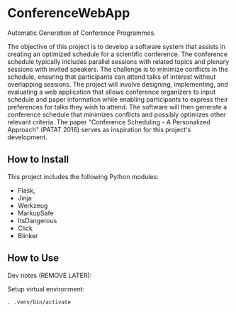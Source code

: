 # ConferenceWebApp

Automatic Generation of Conference Programmes.

The objective of this project is to develop a software system that assists in creating an optimized schedule for a scientific conference. The conference schedule typically includes parallel sessions with related topics and plenary sessions with invited speakers. The challenge is to minimize conflicts in the schedule, ensuring that participants can attend talks of interest without overlapping sessions. The project will involve designing, implementing, and evaluating a web application that allows conference organizers to input schedule and paper information while enabling participants to express their preferences for talks they wish to attend. The software will then generate a conference schedule that minimizes conflicts and possibly optimizes other relevant criteria. The paper "Conference Scheduling - A Personalized Approach" (PATAT 2016) serves as inspiration for this project's development.

## How to Install

This project includes the following Python modules:

* Flask,
* Jinja
* Werkzeug
* MarkupSafe
* ItsDangerous
* Click
* Blinker

## How to Use

Dev notes (REMOVE LATER):

Setup virtual environment: 

`. .venv/bin/activate`
